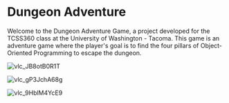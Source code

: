 # Dungeon Adventure
Welcome to the Dungeon Adventure Game, a project developed for the TCSS360 class at the University of Washington - Tacoma. This game is an adventure game where the player's goal is to find the four pillars of Object-Oriented Programming to escape the dungeon.


![vlc_JB8otB0R1T](https://github.com/user-attachments/assets/5bba7f42-d47e-4bd9-ac19-812765d25abc)


![vlc_gP3JchA68g](https://github.com/user-attachments/assets/02b44493-3e24-4922-b2bb-606819f99302)

![vlc_9HblM4YcE9](https://github.com/user-attachments/assets/d50be7ca-6586-4bdd-b4f3-fb8e0b9f4d75)
